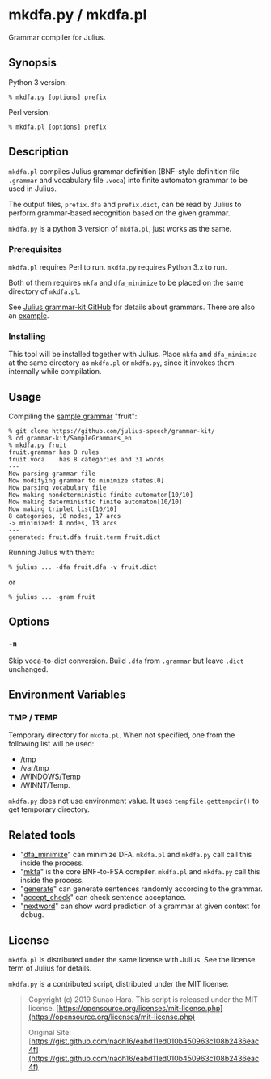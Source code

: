 # mkdfa.py / mkdfa.pl

Grammar compiler for Julius.

## Synopsis

Python 3 version:

```shell
% mkdfa.py [options] prefix
```

Perl version:

```shell
% mkdfa.pl [options] prefix
```

## Description

`mkdfa.pl` compiles Julius grammar definition (BNF-style definition file
`.grammar` and vocabulary file  `.voca`) into finite automaton grammar to be
used in Julius.

The output files, `prefix.dfa` and `prefix.dict`, can be read by Julius to
perform grammar-based recognition based on the given grammar.

`mkdfa.py` is a python 3 version of `mkdfa.pl`, just works as the same.

### Prerequisites

`mkdfa.pl` requires Perl to run.  `mkdfa.py` requires Python 3.x to run.

Both of them requires `mkfa` and `dfa_minimize` to be placed on the same
directory of `mkdfa.pl`.

See [Julius grammar-kit GitHub](https://github.com/julius-speech/grammar-kit/)
for details about grammars. There are also an
[example](https://github.com/julius-speech/grammar-kit/tree/master/SampleGrammars_en).

### Installing

This tool will be installed together with Julius. Place `mkfa` and
`dfa_minimize` at the same directory as `mkdfa.pl` or `mkdfa.py`, since it invokes them
internally while compilation.

## Usage

Compiling the [sample
grammar](https://github.com/julius-speech/grammar-kit/tree/master/SampleGrammars_en)
"fruit":

```shell
% git clone https://github.com/julius-speech/grammar-kit/
% cd grammar-kit/SampleGrammars_en
% mkdfa.py fruit
fruit.grammar has 8 rules
fruit.voca    has 8 categories and 31 words
---
Now parsing grammar file
Now modifying grammar to minimize states[0]
Now parsing vocabulary file
Now making nondeterministic finite automaton[10/10]
Now making deterministic finite automaton[10/10]
Now making triplet list[10/10]
8 categories, 10 nodes, 17 arcs
-> minimized: 8 nodes, 13 arcs
---
generated: fruit.dfa fruit.term fruit.dict
```

Running Julius with them:

```shell
% julius ... -dfa fruit.dfa -v fruit.dict
```

or

```shell
% julius ... -gram fruit
```

## Options

### `-n`

Skip voca-to-dict conversion. Build `.dfa` from `.grammar` but leave `.dict`
unchanged.

## Environment Variables

### TMP / TEMP

Temporary directory for `mkdfa.pl`.  When not specified, one from the following
list will be used:

- /tmp
- /var/tmp
- /WINDOWS/Temp
- /WINNT/Temp.

`mkdfa.py` does not use environment value.  It uses `tempfile.gettempdir()` to
get temporary directory.

## Related tools

- "[dfa_minimize](https://github.com/julius-speech/julius/tree/master/gramtools/dfa_minimize)"
  can minimize DFA. `mkdfa.pl` and `mkdfa.py` call call this inside the process.
- "[mkfa](https://github.com/julius-speech/julius/tree/master/gramtools/mkdfa/mkfa-1.44-flex)"
    is the core BNF-to-FSA compiler.  `mkdfa.pl` and `mkdfa.py` call this inside the process.
- "[generate](https://github.com/julius-speech/julius/tree/master/gramtools/generate)"
  can generate sentences randomly according to the grammar.
- "[accept_check](https://github.com/julius-speech/julius/tree/master/gramtools/accept_check)"
  can check sentence acceptance.
- "[nextword](https://github.com/julius-speech/julius/tree/master/gramtools/nextword)"
  can show word prediction of a grammar at given context for debug.

## License

`mkdfa.pl` is distributed under the same license with Julius.  See the license
term of Julius for details.

`mkdfa.py` is a contributed script, distributed under the MIT license:

> Copyright (c) 2019 Sunao Hara.
> This script is released under the MIT license.
> [https://opensource.org/licenses/mit-license.php](https://opensource.org/licenses/mit-license.php)
>
> Original Site:
> [https://gist.github.com/naoh16/eabd11ed010b450963c108b2436eac4f](https://gist.github.com/naoh16/eabd11ed010b450963c108b2436eac4f)
